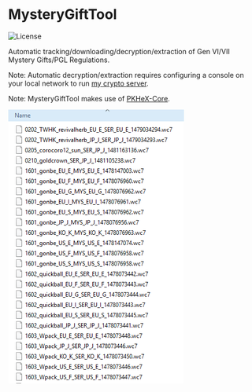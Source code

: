 # MysteryGiftTool
![License](https://img.shields.io/badge/License-GPLv3-blue.svg)

Automatic tracking/downloading/decryption/extraction of Gen VI/VII Mystery Gifts/PGL Regulations.

Note: Automatic decryption/extraction requires configuring a console on your local network to run [my crypto server](https://github.com/SciresM/3ds-crypto-server).

Note: MysteryGiftTool makes use of [PKHeX-Core](https://github.com/kwsch/PKHeX).

![Example of extracted mystery gifts](/img/example.png)
